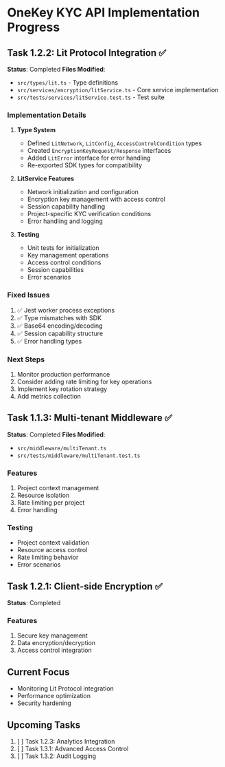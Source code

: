 # OneKey KYC API Implementation Progress

## Task 1.2.2: Lit Protocol Integration ✅
**Status**: Completed
**Files Modified**:
- `src/types/lit.ts` - Type definitions
- `src/services/encryption/litService.ts` - Core service implementation
- `src/tests/services/litService.test.ts` - Test suite

### Implementation Details
1. **Type System**
   - Defined `LitNetwork`, `LitConfig`, `AccessControlCondition` types
   - Created `EncryptionKeyRequest/Response` interfaces
   - Added `LitError` interface for error handling
   - Re-exported SDK types for compatibility

2. **LitService Features**
   - Network initialization and configuration
   - Encryption key management with access control
   - Session capability handling
   - Project-specific KYC verification conditions
   - Error handling and logging

3. **Testing**
   - Unit tests for initialization
   - Key management operations
   - Access control conditions
   - Session capabilities
   - Error scenarios

### Fixed Issues
1. ✅ Jest worker process exceptions
2. ✅ Type mismatches with SDK
3. ✅ Base64 encoding/decoding
4. ✅ Session capability structure
5. ✅ Error handling types

### Next Steps
1. Monitor production performance
2. Consider adding rate limiting for key operations
3. Implement key rotation strategy
4. Add metrics collection

## Task 1.1.3: Multi-tenant Middleware ✅
**Status**: Completed
**Files Modified**:
- `src/middleware/multiTenant.ts`
- `src/tests/middleware/multiTenant.test.ts`

### Features
1. Project context management
2. Resource isolation
3. Rate limiting per project
4. Error handling

### Testing
- Project context validation
- Resource access control
- Rate limiting behavior
- Error scenarios

## Task 1.2.1: Client-side Encryption ✅
**Status**: Completed

### Features
1. Secure key management
2. Data encryption/decryption
3. Access control integration

## Current Focus
- Monitoring Lit Protocol integration
- Performance optimization
- Security hardening

## Upcoming Tasks
1. [ ] Task 1.2.3: Analytics Integration
2. [ ] Task 1.3.1: Advanced Access Control
3. [ ] Task 1.3.2: Audit Logging 